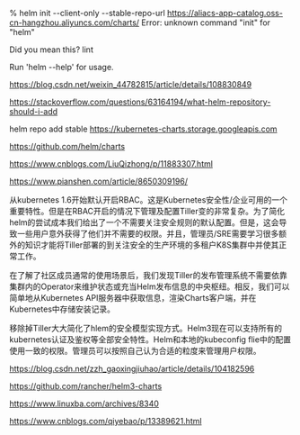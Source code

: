 % helm init --client-only --stable-repo-url https://aliacs-app-catalog.oss-cn-hangzhou.aliyuncs.com/charts/
Error: unknown command "init" for "helm"

Did you mean this?
	lint

Run 'helm --help' for usage.

https://blog.csdn.net/weixin_44782815/article/details/108830849

https://stackoverflow.com/questions/63164194/what-helm-repository-should-i-add

helm repo add stable https://kubernetes-charts.storage.googleapis.com

https://github.com/helm/charts

https://www.cnblogs.com/LiuQizhong/p/11883307.html

https://www.pianshen.com/article/8650309196/

从kubernetes 1.6开始默认开启RBAC。这是Kubernetes安全性/企业可用的一个重要特性。但是在RBAC开启的情况下管理及配置Tiller变的非常复杂。为了简化helm的尝试成本我们给出了一个不需要关注安全规则的默认配置。但是，这会导致一些用户意外获得了他们并不需要的权限。并且，管理员/SRE需要学习很多额外的知识才能将Tiller部署的到关注安全的生产环境的多租户K8S集群中并使其正常工作。

在了解了社区成员通常的使用场景后，我们发现Tiller的发布管理系统不需要依靠集群内的Operator来维护状态或充当Helm发布信息的中央枢纽。相反，我们可以简单地从Kubernetes API服务器中获取信息，渲染Charts客户端，并在Kubernetes中存储安装记录。

移除掉Tiller大大简化了hlem的安全模型实现方式。Helm3现在可以支持所有的kubernetes认证及鉴权等全部安全特性。Helm和本地的kubeconfig flie中的配置使用一致的权限。管理员可以按照自己认为合适的粒度来管理用户权限。

https://blog.csdn.net/zzh_gaoxingjiuhao/article/details/104182596

https://github.com/rancher/helm3-charts

https://www.linuxba.com/archives/8340

https://www.cnblogs.com/qiyebao/p/13389621.html